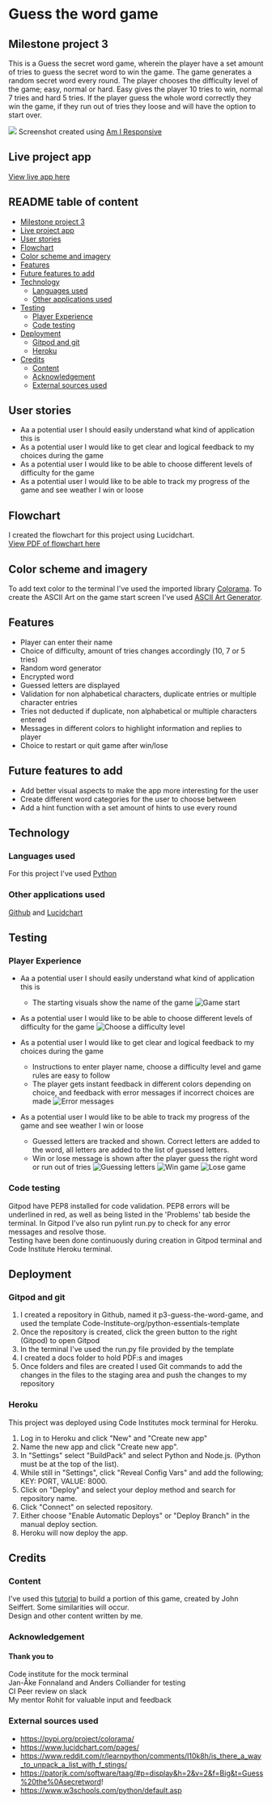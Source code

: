 # Guess the word game

## Milestone project 3

This is a Guess the secret word game, wherein the player have a set amount of tries to guess the secret word to win the game. 
The game generates a random secret word every round. 
The player chooses the difficulty level of the game; easy, normal or hard. Easy gives the player 10 tries to win, normal 7 tries and hard 5 tries. 
If the player guess the whole word correctly they win the game, if they run out of tries they loose and will have the option to start over.

![](https://github.com/EmelieMarkkanen/p3-guess-the-word-game/blob/main/docs/images/Printscreen1.jpg)
Screenshot created using [Am I Responsive](https://ui.dev/amiresponsive)

## Live project app
[View live app here](https://p3-guess-the-word.herokuapp.com/)

## README table of content
- [Milestone project 3](#milestone-projekt-3)
- [Live project app](#live-project-app)
- [User stories](#user-stories)
- [Flowchart](#flowchart)
- [Color scheme and imagery](#color-scheme-and-imagery)
- [Features](#features)
- [Future features to add ](#future-features-to-add)
- [Technology](#technology)
    - [Languages used](#languages-used)
    - [Other applications used](#other-applications-used)
- [Testing](#testing)
    - [Player Experience](#player-experience)
    - [Code testing](#code-testing)
- [Deployment](#deployment)
    - [Gitpod and git](#github-and-git)
    - [Heroku](#heroku)
- [Credits](#credits)
    - [Content](#content)
    - [Acknowledgement](#acknowledgement)
    - [External sources used](#external-sources-used)


## User stories
- Aa a potential user I should easily understand what kind of application this is
- As a potential user I would like to get clear and logical feedback to my choices during the game
- As a potential user I would like to be able to choose different levels of difficulty for the game
- As a potential user I would like to be able to track my progress of the game and see weather I win or loose

## Flowchart
I created the flowchart for this project using Lucidchart.
<br>
[View PDF of flowchart here](https://github.com/EmelieMarkkanen/p3-guess-the-word-game/blob/main/docs/pdf/Guess-the-word-flowchart.pdf)

## Color scheme and imagery
To add text color to the terminal I've used the imported library [Colorama](https://pypi.org/project/colorama/).
To create the ASCII Art on the game start screen I've used [ASCII Art Generator](https://patorjk.com/software/taag/#p=display&h=2&v=2&f=Big&t=Guess%20the%0Asecretword!).

## Features
- Player can enter their name
- Choice of difficulty, amount of tries changes accordingly (10, 7 or 5 tries)
- Random word generator
- Encrypted word
- Guessed letters are displayed 
- Validation for non alphabetical characters, duplicate entries or multiple character entries
- Tries not deducted if duplicate, non alphabetical or multiple characters entered
- Messages in different colors to highlight information and replies to player
- Choice to restart or quit game after win/lose

## Future features to add 
- Add better visual aspects to make the app more interesting for the user
- Create different word categories for the user to choose between
- Add a hint function with a set amount of hints to use every round

## Technology

### Languages used
For this project I've used [Python](https://en.wikipedia.org/wiki/Python_(programming_language))

### Other applications used
[Github](https://github.com/) and [Lucidchart](https://lucid.app/)

## Testing

### Player Experience
- Aa a potential user I should easily understand what kind of application this is
    - The starting visuals show the name of the game
![Game start](https://github.com/EmelieMarkkanen/p3-guess-the-word-game/blob/main/docs/images/Game1.jpg)

- As a potential user I would like to be able to choose different levels of difficulty for the game
![Choose a difficulty level](https://github.com/EmelieMarkkanen/p3-guess-the-word-game/blob/main/docs/images/Game2.jpg)

- As a potential user I would like to get clear and logical feedback to my choices during the game
    - Instructions to enter player name, choose a difficulty level and game rules are easy to follow
    - The player gets instant feedback in different colors depending on choice, and feedback with error messages if incorrect choices are made
![Error messages](https://github.com/EmelieMarkkanen/p3-guess-the-word-game/blob/main/docs/images/Game4.jpg)

- As a potential user I would like to be able to track my progress of the game and see weather I win or loose
    - Guessed letters are tracked and shown. Correct letters are added to the word, all letters are added to the list of guessed letters.
    - Win or lose message is shown after the player guess the right word or run out of tries
![Guessing letters](https://github.com/EmelieMarkkanen/p3-guess-the-word-game/blob/main/docs/images/Game3.jpg)
![Win game](https://github.com/EmelieMarkkanen/p3-guess-the-word-game/blob/main/docs/images/Game6%20-%20win.jpg)
![Lose game](https://github.com/EmelieMarkkanen/p3-guess-the-word-game/blob/main/docs/images/Game5%20-%20lose.jpg)


### Code testing
Gitpod have PEP8 installed for code validation. PEP8 errors will be underlined in red, as well as being listed in the 'Problems' tab beside the terminal.
In Gitpod I've also run pylint run.py to check for any error messages and resolve those. 
<br>
Testing have been done continuously during creation in Gitpod terminal and Code Institute Heroku terminal.

## Deployment

### Gitpod and git
1. I created a repository in Github, named it p3-guess-the-word-game, and used the template Code-Institute-org/python-essentials-template
2. Once the repository is created, click the green button to the right (Gitpod) to open Gitpod
3. In the terminal I've used the run.py file provided by the template
4. I created a docs folder to hold PDF:s and images
5. Once folders and files are created I used Git commands to add the changes in the files to the staging area and push the changes to my repository

### Heroku
This project was deployed using Code Institutes mock terminal for Heroku.

1. Log in to Heroku and click "New" and "Create new app"
2. Name the new app and click "Create new app".
3. In "Settings" select "BuildPack" and select Python and Node.js. (Python must be at the top of the list).
4. While still in "Settings", click "Reveal Config Vars" and add the following; KEY: PORT, VALUE: 8000.
5. Click on "Deploy" and select your deploy method and search for repository name.
6. Click "Connect" on selected repository.
7. Either choose "Enable Automatic Deploys" or "Deploy Branch" in the manual deploy section.
8. Heroku will now deploy the app.

## Credits

### Content
I've used this [tutorial](https://www.youtube.com/watch?v=WpHieqiOVFE&list=PLQGawZx_TVhrNvQBAKPrPaMxZmw2RYTa1&index=15) to build a portion of this game, created by John Seiffert. Some similarities will occur. 
<br>
Design and other content written by me. 

### Acknowledgement

#### Thank you to <br>
Code institute for the mock terminal<br>
Jan-Åke Fonnaland and Anders Colliander for testing<br>
CI Peer review on slack <br>
My mentor Rohit for valuable input and feedback

### External sources used
- https://pypi.org/project/colorama/
- https://www.lucidchart.com/pages/
- https://www.reddit.com/r/learnpython/comments/l10k8h/is_there_a_way_to_unpack_a_list_with_f_stings/
- https://patorjk.com/software/taag/#p=display&h=2&v=2&f=Big&t=Guess%20the%0Asecretword!
- https://www.w3schools.com/python/default.asp


